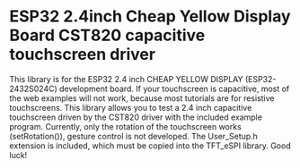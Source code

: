 # ESP32 2.4inch Cheap Yellow Display Board CST820 capacitive touchscreen driver

This library is for the ESP32 2.4 inch CHEAP YELLOW DISPLAY (ESP32-2432S024C) development board. If your touchscreen is capacitive, most of the web examples will not work, because most tutorials are for resistive touchscreens. This library allows you to test a 2.4 inch capacitive touchscreen driven by the CST820 driver with the included example program. 
Currently, only the rotation of the touchscreen works (setRotation()), gesture control is not developed. The User_Setup.h extension is included, which must be copied into the TFT_eSPI library. Good luck!
